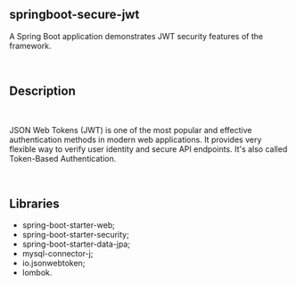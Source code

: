 ## springboot-secure-jwt

A Spring Boot application demonstrates JWT security features of the framework.

<br/>

## Description

<br/>

JSON Web Tokens (JWT) is one of the most popular and effective authentication methods in modern web applications.
It provides very flexible way to verify user identity and secure API endpoints.
It's also called Token-Based Authentication.

<br/>

## Libraries
- spring-boot-starter-web;
- spring-boot-starter-security;
- spring-boot-starter-data-jpa;
- mysql-connector-j;
- io.jsonwebtoken;
- lombok.